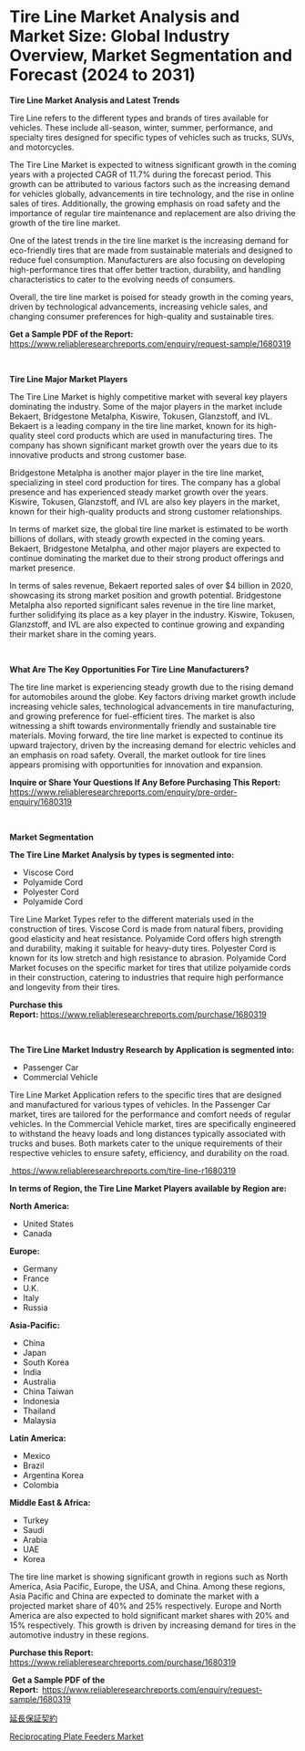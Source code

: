 <p><h1>Tire Line Market Analysis and Market Size: Global Industry Overview, Market Segmentation and Forecast (2024 to 2031)</h1></p><p><strong>Tire Line Market Analysis and Latest Trends</strong></p>
<p><p>Tire Line refers to the different types and brands of tires available for vehicles. These include all-season, winter, summer, performance, and specialty tires designed for specific types of vehicles such as trucks, SUVs, and motorcycles.</p><p>The Tire Line Market is expected to witness significant growth in the coming years with a projected CAGR of 11.7% during the forecast period. This growth can be attributed to various factors such as the increasing demand for vehicles globally, advancements in tire technology, and the rise in online sales of tires. Additionally, the growing emphasis on road safety and the importance of regular tire maintenance and replacement are also driving the growth of the tire line market.</p><p>One of the latest trends in the tire line market is the increasing demand for eco-friendly tires that are made from sustainable materials and designed to reduce fuel consumption. Manufacturers are also focusing on developing high-performance tires that offer better traction, durability, and handling characteristics to cater to the evolving needs of consumers.</p><p>Overall, the tire line market is poised for steady growth in the coming years, driven by technological advancements, increasing vehicle sales, and changing consumer preferences for high-quality and sustainable tires.</p></p>
<p><strong>Get a Sample PDF of the Report:&nbsp;</strong> <a href="https://www.reliableresearchreports.com/enquiry/request-sample/1680319">https://www.reliableresearchreports.com/enquiry/request-sample/1680319</a></p>
<p>&nbsp;</p>
<p><strong>Tire Line Major Market Players</strong></p>
<p><p>The Tire Line Market is highly competitive market with several key players dominating the industry. Some of the major players in the market include Bekaert, Bridgestone Metalpha, Kiswire, Tokusen, Glanzstoff, and IVL. Bekaert is a leading company in the tire line market, known for its high-quality steel cord products which are used in manufacturing tires. The company has shown significant market growth over the years due to its innovative products and strong customer base.</p><p>Bridgestone Metalpha is another major player in the tire line market, specializing in steel cord production for tires. The company has a global presence and has experienced steady market growth over the years. Kiswire, Tokusen, Glanzstoff, and IVL are also key players in the market, known for their high-quality products and strong customer relationships.</p><p>In terms of market size, the global tire line market is estimated to be worth billions of dollars, with steady growth expected in the coming years. Bekaert, Bridgestone Metalpha, and other major players are expected to continue dominating the market due to their strong product offerings and market presence.</p><p>In terms of sales revenue, Bekaert reported sales of over $4 billion in 2020, showcasing its strong market position and growth potential. Bridgestone Metalpha also reported significant sales revenue in the tire line market, further solidifying its place as a key player in the industry. Kiswire, Tokusen, Glanzstoff, and IVL are also expected to continue growing and expanding their market share in the coming years.</p></p>
<p>&nbsp;</p>
<p><strong>What Are The Key Opportunities For Tire Line Manufacturers?</strong></p>
<p><p>The tire line market is experiencing steady growth due to the rising demand for automobiles around the globe. Key factors driving market growth include increasing vehicle sales, technological advancements in tire manufacturing, and growing preference for fuel-efficient tires. The market is also witnessing a shift towards environmentally friendly and sustainable tire materials. Moving forward, the tire line market is expected to continue its upward trajectory, driven by the increasing demand for electric vehicles and an emphasis on road safety. Overall, the market outlook for tire lines appears promising with opportunities for innovation and expansion.</p></p>
<p><strong>Inquire or Share Your Questions If Any Before Purchasing This Report:</strong> <a href="https://www.reliableresearchreports.com/enquiry/pre-order-enquiry/1680319">https://www.reliableresearchreports.com/enquiry/pre-order-enquiry/1680319</a></p>
<p>&nbsp;</p>
<p><strong>Market Segmentation</strong></p>
<p><strong>The Tire Line Market Analysis by types is segmented into:</strong></p>
<p><ul><li>Viscose Cord</li><li>Polyamide Cord</li><li>Polyester Cord</li><li>Polyamide Cord</li></ul></p>
<p><p>Tire Line Market Types refer to the different materials used in the construction of tires. Viscose Cord is made from natural fibers, providing good elasticity and heat resistance. Polyamide Cord offers high strength and durability, making it suitable for heavy-duty tires. Polyester Cord is known for its low stretch and high resistance to abrasion. Polyamide Cord Market focuses on the specific market for tires that utilize polyamide cords in their construction, catering to industries that require high performance and longevity from their tires.</p></p>
<p><strong>Purchase this Report:&nbsp;</strong><a href="https://www.reliableresearchreports.com/purchase/1680319">https://www.reliableresearchreports.com/purchase/1680319</a></p>
<p>&nbsp;</p>
<p><strong>The Tire Line Market Industry Research by Application is segmented into:</strong></p>
<p><ul><li>Passenger Car</li><li>Commercial Vehicle</li></ul></p>
<p><p>Tire Line Market Application refers to the specific tires that are designed and manufactured for various types of vehicles. In the Passenger Car market, tires are tailored for the performance and comfort needs of regular vehicles. In the Commercial Vehicle market, tires are specifically engineered to withstand the heavy loads and long distances typically associated with trucks and buses. Both markets cater to the unique requirements of their respective vehicles to ensure safety, efficiency, and durability on the road.</p></p>
<p><a href="https://www.reliableresearchreports.com/tire-line-r1680319">&nbsp;https://www.reliableresearchreports.com/tire-line-r1680319</a></p>
<p><strong>In terms of Region, the Tire Line Market Players available by Region are:</strong></p>
<p>
    <p> <strong> North America: </strong>
        <ul>
            <li>United States</li>
            <li>Canada</li>
        </ul>
        </p> 
    <p> <strong> Europe: </strong>
        <ul>
            <li>Germany</li>
            <li>France</li>
            <li>U.K.</li>
            <li>Italy</li>
            <li>Russia</li>
        </ul>
        </p> 
    <p> <strong> Asia-Pacific: </strong>
        <ul>
            <li>China</li>
            <li>Japan</li>
            <li>South Korea</li>
            <li>India</li>
            <li>Australia</li>
            <li>China Taiwan</li>
            <li>Indonesia</li>
            <li>Thailand</li>
            <li>Malaysia</li>
        </ul>
        </p> 
    <p> <strong> Latin America: </strong>
        <ul>
            <li>Mexico</li>
            <li>Brazil</li>
            <li>Argentina Korea</li>
            <li>Colombia</li>
        </ul>
        </p> 
    <p> <strong> Middle East & Africa: </strong>
        <ul>
            <li>Turkey</li>
            <li>Saudi</li>
            <li>Arabia</li>
            <li>UAE</li>
            <li>Korea</li>
        </ul>
    </p>
    </p>
<p><p>The tire line market is showing significant growth in regions such as North America, Asia Pacific, Europe, the USA, and China. Among these regions, Asia Pacific and China are expected to dominate the market with a projected market share of 40% and 25% respectively. Europe and North America are also expected to hold significant market shares with 20% and 15% respectively. This growth is driven by increasing demand for tires in the automotive industry in these regions.</p></p>
<p><strong>Purchase this Report: </strong><a href="https://www.reliableresearchreports.com/purchase/1680319">https://www.reliableresearchreports.com/purchase/1680319</a></p>
<p>&nbsp;<strong>Get a Sample PDF of the Report:&nbsp;&nbsp;</strong><a href="https://www.reliableresearchreports.com/enquiry/request-sample/1680319">https://www.reliableresearchreports.com/enquiry/request-sample/1680319</a></p>
<p><strong></strong></p>
<p><p><a href="https://github.com/pepo3k/Market-Research-Report-List-2/blob/main/2252211182673.md">延長保証契約</a></p><p><a href="https://github.com/syaifulanwaramsyori/Market-Research-Report-List-1/blob/main/reciprocating-plate-feeders-market.md">Reciprocating Plate Feeders Market</a></p></p>